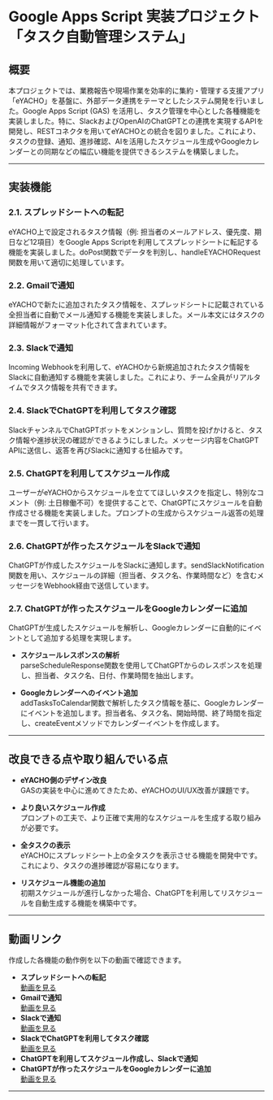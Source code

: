 # Google Apps Script 実装プロジェクト「タスク自動管理システム」

## 概要
本プロジェクトでは、業務報告や現場作業を効率的に集約・管理する支援アプリ「eYACHO」を基盤に、外部データ連携をテーマとしたシステム開発を行いました。Google Apps Script (GAS) を活用し、タスク管理を中心とした各種機能を実装しました。特に、SlackおよびOpenAIのChatGPTとの連携を実現するAPIを開発し、RESTコネクタを用いてeYACHOとの統合を図りました。これにより、タスクの登録、通知、進捗確認、AIを活用したスケジュール生成やGoogleカレンダーとの同期などの幅広い機能を提供できるシステムを構築しました。

---

## 実装機能
### 2.1. スプレッドシートへの転記
eYACHO上で設定されるタスク情報（例: 担当者のメールアドレス、優先度、期日など12項目）をGoogle Apps Scriptを利用してスプレッドシートに転記する機能を実装しました。doPost関数でデータを判別し、handleEYACHORequest関数を用いて適切に処理しています。

### 2.2. Gmailで通知
eYACHOで新たに追加されたタスク情報を、スプレッドシートに記載されている全担当者に自動でメール通知する機能を実装しました。メール本文にはタスクの詳細情報がフォーマット化されて含まれています。

### 2.3. Slackで通知
Incoming Webhookを利用して、eYACHOから新規追加されたタスク情報をSlackに自動通知する機能を実装しました。これにより、チーム全員がリアルタイムでタスク情報を共有できます。

### 2.4. SlackでChatGPTを利用してタスク確認
SlackチャンネルでChatGPTボットをメンションし、質問を投げかけると、タスク情報や進捗状況の確認ができるようにしました。メッセージ内容をChatGPT APIに送信し、返答を再びSlackに通知する仕組みです。

### 2.5. ChatGPTを利用してスケジュール作成
ユーザーがeYACHOからスケジュールを立ててほしいタスクを指定し、特別なコメント（例: 土日稼働不可）を提供することで、ChatGPTにスケジュールを自動作成させる機能を実装しました。プロンプトの生成からスケジュール返答の処理までを一貫して行います。

### 2.6. ChatGPTが作ったスケジュールをSlackで通知
ChatGPTが作成したスケジュールをSlackに通知します。sendSlackNotification関数を用い、スケジュールの詳細（担当者、タスク名、作業時間など）を含むメッセージをWebhook経由で送信しています。

### 2.7. ChatGPTが作ったスケジュールをGoogleカレンダーに追加
ChatGPTが生成したスケジュールを解析し、Googleカレンダーに自動的にイベントとして追加する処理を実現します。

- **スケジュールレスポンスの解析**  
  parseScheduleResponse関数を使用してChatGPTからのレスポンスを処理し、担当者、タスク名、日付、作業時間を抽出します。

- **Googleカレンダーへのイベント追加**  
  addTasksToCalendar関数で解析したタスク情報を基に、Googleカレンダーにイベントを追加します。担当者名、タスク名、開始時間、終了時間を指定し、createEventメソッドでカレンダーイベントを作成します。

---

## 改良できる点や取り組んでいる点
- **eYACHO側のデザイン改良**  
  GASの実装を中心に進めてきたため、eYACHOのUI/UX改善が課題です。

- **より良いスケジュール作成**  
  プロンプトの工夫で、より正確で実用的なスケジュールを生成する取り組みが必要です。

- **全タスクの表示**  
  eYACHOにスプレッドシート上の全タスクを表示させる機能を開発中です。これにより、タスクの進捗確認が容易になります。

- **リスケジュール機能の追加**  
  初期スケジュールが進行しなかった場合、ChatGPTを利用してリスケジュールを自動生成する機能を構築中です。

---

## 動画リンク
作成した各機能の動作例を以下の動画で確認できます。  
- **スプレッドシートへの転記**  
  [動画を見る](videos/スプレッドシート.mp4)  
- **Gmailで通知**  
  [動画を見る](videos/Gmail通知.mp4)  
- **Slackで通知**  
  [動画を見る](videos/新タスクSlack通知.mp4)  
- **SlackでChatGPTを利用してタスク確認**  
  [動画を見る](videos/SlackとChatGPT.mp4)  
- **ChatGPTを利用してスケジュール作成し、Slackで通知**  
- **ChatGPTが作ったスケジュールをGoogleカレンダーに追加**  
  [動画を見る](videos/カレンダー追加.mp4)

---
